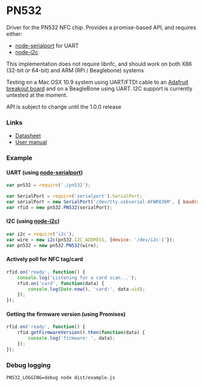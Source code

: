 # PN532

Driver for the PN532 NFC chip.  Provides a promise-based API, and requires either:
- [node-serialport](https://github.com/voodootikigod/node-serialport) for UART
- [node-i2c](https://github.com/kelly/node-i2c)

This implementation does not require libnfc, and should work on both X86 (32-bit or 64-bit) and ARM (RPi / Beaglebone) systems

Testing on a Mac OSX 10.9 system using UART/FTDI cable to an [Adafruit breakout board](https://www.adafruit.com/products/364)
and on a BeagleBone using UART.  I2C support is currently untested at the moment.

API is subject to change until the 1.0.0 release

### Links
- [Datasheet](http://www.nxp.com/documents/short_data_sheet/PN532_C1_SDS.pdf)
- [User manual](http://www.nxp.com/documents/user_manual/141520.pdf)

### Example

#### UART (using [node-serialport](https://github.com/voodootikigod/node-serialport))
```js
var pn532 = require('./pn532');

var SerialPort = require('serialport').SerialPort;
var serialPort = new SerialPort('/dev/tty.usbserial-AFWR836M', { baudrate: 115200 });
var rfid = new pn532.PN532(serialPort);
```

#### I2C (using [node-i2c](https://github.com/kelly/node-i2c))
```js
var i2c = require('i2c');
var wire = new i2c(pn532.I2C_ADDRESS, {device: '/dev/i2c-1'});
var pn532 = new pn532.PN532(wire);
```

#### Actively poll for NFC tag/card
```js
rfid.on('ready', function() {
    console.log('Listening for a card scan...');
    rfid.on('card', function(data) {
        console.log(Date.now(), 'card:', data.uid);
    });
});
```

#### Getting the firmware version (using Promises)
```js
rfid.on('ready', function() {
    rfid.getFirmwareVersion().then(function(data) {
        console.log('firmware: ', data);
    });
});
```


### Debug logging
`PN532_LOGGING=debug node dist/example.js`

